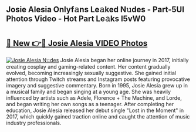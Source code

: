 ## Josie Alesia Onlyf𝚊ns Le𝚊ked N𝚞des - Part-5UI Photos Video - Hot Part Le𝚊ks l5vW0

# <h2><a href="http://ac54279.deff.icu/?id=Josie+Alesia">🔗 New 👉🔴 Josie Alesia VIDEO Photos</a></h2>

[![Josie Alesia N𝚞des](https://i.imgur.com/rIISA9y.gif)](http://ac54279.deff.icu/?id=Josie+Alesia)
Josie Alesia began her online journey in 2017, initially creating cosplay and gaming-related content. Her content gradually evolved, becoming increasingly sexually suggestive. She gained initial attention through Twitch streams and Instagram posts featuring provocative imagery and suggestive commentary. Born in 1995, Josie Alesia grew up in a musical family and began singing at a young age. She was heavily influenced by artists such as Adele, Florence + The Machine, and Lorde, and began writing her own songs as a teenager. After completing her education, Josie Alesia released her debut single "Lost in the Moment" in 2017, which quickly gained traction online and caught the attention of music industry professionals.
